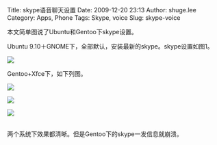 Title: skype语音聊天设置
Date: 2009-12-20 23:13
Author: shuge.lee
Category: Apps, Phone
Tags: Skype, voice
Slug: skype-voice

本文简单图说了Ubuntu和Gentoo下skype设置。

Ubuntu 9.10＋GNOME下，全部默认，安装最新的skype。skype设置如图1。

[![](http://i.linuxtoy.org/images/2009/12/tabu-basic-audio-player5.png)](http://i.linuxtoy.org/images/2009/12/tabu-basic-audio-player5.png)

Gentoo+Xfce下，如下列图。

[![](http://i.linuxtoy.org/images/2009/12/screenshot-209x300.png)](http://i.linuxtoy.org/images/2009/12/screenshot.png)

[![](http://i.linuxtoy.org/images/2009/12/screenshot1.png)](http://i.linuxtoy.org/images/2009/12/screenshot1.png)

[](http://i.linuxtoy.org/images/2009/12/screenshot1.png)[![](http://i.linuxtoy.org/images/2009/12/screenshot2.png)](http://i.linuxtoy.org/images/2009/12/screenshot2.png)

[](http://i.linuxtoy.org/images/2009/12/screenshot2.png)  
两个系统下效果都清晰。但是Gentoo下的skype一发信息就崩溃。
